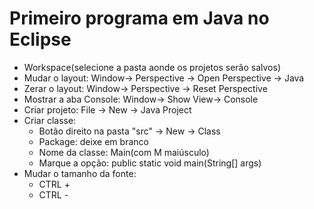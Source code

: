# Primeiro programa em Java no Eclipse

- Workspace(selecione a pasta aonde os projetos serão salvos)
- Mudar o layout: Window-> Perspective -> Open Perspective -> Java
- Zerar o layout: Window-> Perspective -> Reset Perspective
- Mostrar a aba Console: Window-> Show View-> Console
- Criar projeto: File -> New -> Java Project
- Criar classe:
  - Botão direito na pasta "src" -> New -> Class
  - Package: deixe em branco
  - Nome da classe: Main(com M maiúsculo)
  - Marque a opção: public static void main(String[] args)
- Mudar o tamanho da fonte:
  - CTRL +
  - CTRL -
